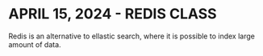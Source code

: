 # APRIL 15, 2024 - REDIS CLASS

Redis is an alternative to ellastic search, where it is possible to index large\
amount of data.